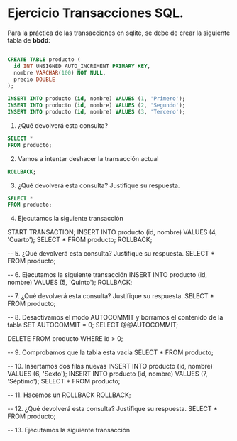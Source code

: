 # Ejercicio Transacciones SQL.

Para la práctica de las transacciones en sqlite, se debe de crear la siguiente tabla de __bbdd__:

```sql

CREATE TABLE producto (
  id INT UNSIGNED AUTO_INCREMENT PRIMARY KEY,
  nombre VARCHAR(100) NOT NULL,
  precio DOUBLE
);

INSERT INTO producto (id, nombre) VALUES (1, 'Primero');
INSERT INTO producto (id, nombre) VALUES (2, 'Segundo');
INSERT INTO producto (id, nombre) VALUES (3, 'Tercero');
````

1. ¿Qué devolverá esta consulta?

```sql
SELECT *
FROM producto;
```

2. Vamos a intentar deshacer la transacción actual

```sql
ROLLBACK;
```

3.  ¿Qué devolverá esta consulta? Justifique su respuesta.

```sql
SELECT *
FROM producto;
```
4. Ejecutamos la siguiente transacción

START TRANSACTION;
INSERT INTO producto (id, nombre) VALUES (4, 'Cuarto');
SELECT * FROM producto;
ROLLBACK;

-- 5.  ¿Qué devolverá esta consulta? Justifique su respuesta.
SELECT * FROM producto;

-- 6. Ejecutamos la siguiente transacción
INSERT INTO producto (id, nombre) VALUES (5, 'Quinto');
ROLLBACK;

-- 7.  ¿Qué devolverá esta consulta? Justifique su respuesta.
SELECT * FROM producto;

-- 8. Desactivamos el modo AUTOCOMMIT y borramos el contenido de la tabla
SET AUTOCOMMIT = 0;
SELECT @@AUTOCOMMIT;

DELETE FROM producto WHERE id > 0;

-- 9. Comprobamos que la tabla esta vacia
SELECT * FROM producto;

-- 10. Insertamos dos filas nuevas
INSERT INTO producto (id, nombre) VALUES (6, 'Sexto');
INSERT INTO producto (id, nombre) VALUES (7, 'Séptimo');
SELECT * FROM producto;

-- 11. Hacemos un ROLLBACK
ROLLBACK;

-- 12.  ¿Qué devolverá esta consulta? Justifique su respuesta.
SELECT * FROM producto;

-- 13. Ejecutamos la siguiente transacción
